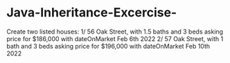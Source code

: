 # Java-Inheritance-Excercise-
Create two listed houses: 1/ 56 Oak Street, with 1.5 baths and 3 beds asking price for $186,000 with dateOnMarket Feb 6th 2022 2/ 57 Oak Street, with 1 bath and 3 beds asking price for $196,000 with dateOnMarket Feb 10th 2022
